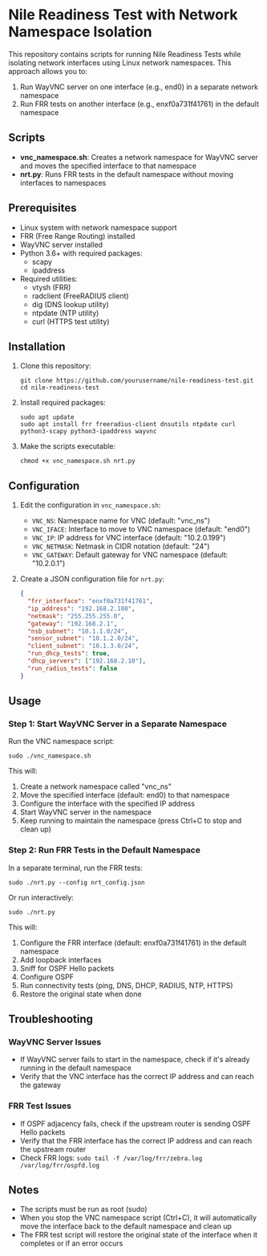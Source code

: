 # Nile Readiness Test with Network Namespace Isolation

This repository contains scripts for running Nile Readiness Tests while isolating network interfaces using Linux network namespaces. This approach allows you to:

1. Run WayVNC server on one interface (e.g., end0) in a separate network namespace
2. Run FRR tests on another interface (e.g., enxf0a731f41761) in the default namespace

## Scripts

- **vnc_namespace.sh**: Creates a network namespace for WayVNC server and moves the specified interface to that namespace
- **nrt.py**: Runs FRR tests in the default namespace without moving interfaces to namespaces

## Prerequisites

- Linux system with network namespace support
- FRR (Free Range Routing) installed
- WayVNC server installed
- Python 3.6+ with required packages:
  - scapy
  - ipaddress
- Required utilities:
  - vtysh (FRR)
  - radclient (FreeRADIUS client)
  - dig (DNS lookup utility)
  - ntpdate (NTP utility)
  - curl (HTTPS test utility)

## Installation

1. Clone this repository:
   ```
   git clone https://github.com/yourusername/nile-readiness-test.git
   cd nile-readiness-test
   ```

2. Install required packages:
   ```
   sudo apt update
   sudo apt install frr freeradius-client dnsutils ntpdate curl python3-scapy python3-ipaddress wayvnc
   ```

3. Make the scripts executable:
   ```
   chmod +x vnc_namespace.sh nrt.py
   ```

## Configuration

1. Edit the configuration in `vnc_namespace.sh`:
   - `VNC_NS`: Namespace name for VNC (default: "vnc_ns")
   - `VNC_IFACE`: Interface to move to VNC namespace (default: "end0")
   - `VNC_IP`: IP address for VNC interface (default: "10.2.0.199")
   - `VNC_NETMASK`: Netmask in CIDR notation (default: "24")
   - `VNC_GATEWAY`: Default gateway for VNC namespace (default: "10.2.0.1")

2. Create a JSON configuration file for `nrt.py`:
   ```json
   {
     "frr_interface": "enxf0a731f41761",
     "ip_address": "192.168.2.100",
     "netmask": "255.255.255.0",
     "gateway": "192.168.2.1",
     "nsb_subnet": "10.1.1.0/24",
     "sensor_subnet": "10.1.2.0/24",
     "client_subnet": "10.1.3.0/24",
     "run_dhcp_tests": true,
     "dhcp_servers": ["192.168.2.10"],
     "run_radius_tests": false
   }
   ```

## Usage

### Step 1: Start WayVNC Server in a Separate Namespace

Run the VNC namespace script:
```
sudo ./vnc_namespace.sh
```

This will:
1. Create a network namespace called "vnc_ns"
2. Move the specified interface (default: end0) to that namespace
3. Configure the interface with the specified IP address
4. Start WayVNC server in the namespace
5. Keep running to maintain the namespace (press Ctrl+C to stop and clean up)

### Step 2: Run FRR Tests in the Default Namespace

In a separate terminal, run the FRR tests:
```
sudo ./nrt.py --config nrt_config.json
```

Or run interactively:
```
sudo ./nrt.py
```

This will:
1. Configure the FRR interface (default: enxf0a731f41761) in the default namespace
2. Add loopback interfaces
3. Sniff for OSPF Hello packets
4. Configure OSPF
5. Run connectivity tests (ping, DNS, DHCP, RADIUS, NTP, HTTPS)
6. Restore the original state when done

## Troubleshooting

### WayVNC Server Issues

- If WayVNC server fails to start in the namespace, check if it's already running in the default namespace
- Verify that the VNC interface has the correct IP address and can reach the gateway

### FRR Test Issues

- If OSPF adjacency fails, check if the upstream router is sending OSPF Hello packets
- Verify that the FRR interface has the correct IP address and can reach the upstream router
- Check FRR logs: `sudo tail -f /var/log/frr/zebra.log /var/log/frr/ospfd.log`

## Notes

- The scripts must be run as root (sudo)
- When you stop the VNC namespace script (Ctrl+C), it will automatically move the interface back to the default namespace and clean up
- The FRR test script will restore the original state of the interface when it completes or if an error occurs
